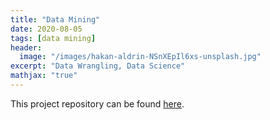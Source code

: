 ```yaml
---
title: "Data Mining"
date: 2020-08-05
tags: [data mining]
header:
  image: "/images/hakan-aldrin-NSnXEpIl6xs-unsplash.jpg"
excerpt: "Data Wrangling, Data Science"
mathjax: "true"
---
```


This project repository can be found [here](https://github.com/Cristinazhang09/Jingru_projects/tree/main/Data%20Mining).
